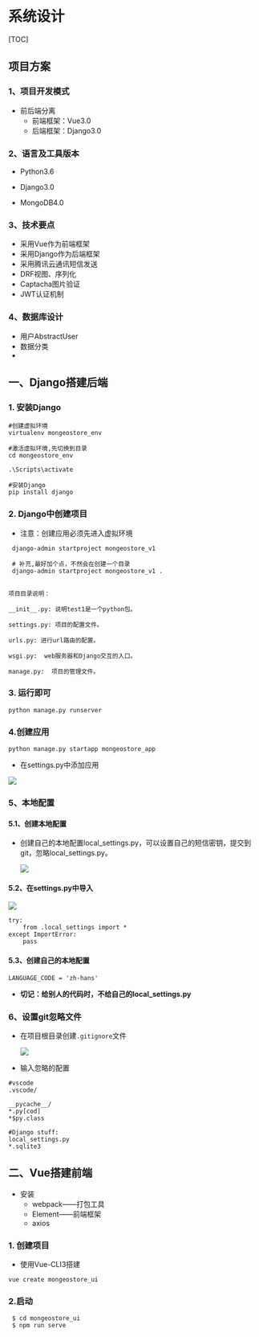 # 系统设计

[TOC]

## 项目方案

### 1、项目开发模式

- 前后端分离
  - 前端框架：Vue3.0
  - 后端框架：Django3.0

### 2、语言及工具版本

- Python3.6

- Django3.0

- MongoDB4.0

### 3、技术要点

- 采用Vue作为前端框架
- 采用Django作为后端框架
- 采用腾讯云通讯短信发送
- DRF视图、序列化
- Captacha图片验证
- JWT认证机制

### 4、数据库设计

- 用户AbstractUser
- 数据分类
- 

## 一、Django搭建后端

### 1. 安装Django

```
#创建虚拟环境
virtualenv mongeostore_env

#激活虚拟环境,先切换到目录
cd mongeostore_env

.\Scripts\activate

#安装Django
pip install django
```

### 2. Django中创建项目

- 注意：创建应用必须先进入虚拟环境

```
 django-admin startproject mongeostore_v1
 
 # 补充,最好加个点，不然会在创建一个目录
 django-admin startproject mongeostore_v1 .
  
```



```
项目目录说明：

__init__.py: 说明test1是一个python包。

settings.py: 项目的配置文件。

urls.py: 进行url路由的配置。

wsgi.py:  web服务器和Django交互的入口。

manage.py:  项目的管理文件。
```

###  3. 运行即可

```
python manage.py runserver
```



### 4.创建应用

```
python manage.py startapp mongeostore_app
```

- 在settings.py中添加应用

![](IMG/微信截图_20200827140653.png)



### 5、本地配置

#### 5.1、创建本地配置

- 创建自己的本地配置local_settings.py，可以设置自己的短信密钥，提交到git，忽略local_settings.py。

  ![](IMG/微信截图_20200831084404.png)

#### 5.2、在settings.py中导入

![](IMG/微信截图_20200831084648.png)

```
try:
    from .local_settings import *
except ImportError:
    pass
```

#### 5.3、创建自己的本地配置

```
LANGUAGE_CODE = 'zh-hans'
```

- **切记：给别人的代码时，不给自己的local_settings.py**



### 6、设置git忽略文件

- 在项目根目录创建`.gitignore`文件

  ![](IMG/微信截图_20200831085321.png)

- 输入忽略的配置

```
#vscode
.vscode/

__pycache__/
*.py[cod]
*$py.class

#Django stuff:
local_settings.py
*.sqlite3
```



## 二、Vue搭建前端

- 安装
  - webpack——打包工具
  - Element——前端框架
  - axios

### 1. 创建项目

- 使用Vue-CLI3搭建

```
vue create mongeostore_ui
```



### 2.启动

```
 $ cd mongeostore_ui
 $ npm run serve
```



